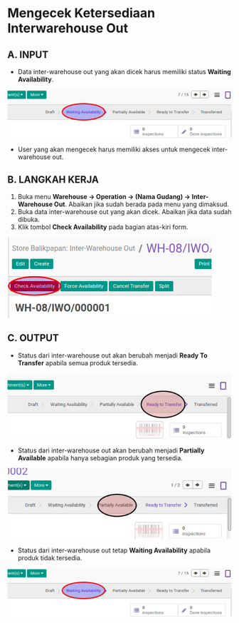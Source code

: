 # Mengecek Ketersediaan Interwarehouse Out

## A. INPUT

* Data inter-warehouse out yang akan dicek harus memiliki status **Waiting Availability**.

![](../../img/interwarehouse-out/status-waiting.png)

* User yang akan mengecek harus memiliki akses untuk mengecek inter-warehouse out.

## B. LANGKAH KERJA

1. Buka menu **Warehouse -> Operation -> (Nama Gudang) -> Inter-Warehouse Out**. Abaikan jika sudah berada pada menu yang dimaksud.
2. Buka data inter-warehouse out yang akan dicek. Abaikan jika data sudah dibuka.
3. Klik tombol **Check Availability** pada bagian atas-kiri form.

![](../../img/interwarehouse-out/tombol-check.png)

## C. OUTPUT

* Status dari inter-warehouse out akan berubah menjadi **Ready To Transfer** apabila semua produk tersedia.

![](../../img/interwarehouse-out/status-ready-to-transfer.png)

* Status dari inter-warehouse out akan berubah menjadi **Partially Available** apabila hanya sebagian produk yang tersedia.

![](../../img/interwarehouse-out/status-partial.png)

* Status dari inter-warehouse out tetap **Waiting Availability** apabila produk tidak tersedia.

![](../../img/interwarehouse-out/status-waiting.png)
